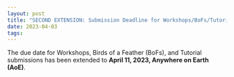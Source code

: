 ```yaml
---
layout: post
title: "SECOND EXTENSION: Submission Deadline for Workshops/BoFs/Tutorials"
date: 2023-04-03
tags:
---
```


The due date for Workshops, Birds of a Feather (BoFs), and Tutorial submissions
has been extended to **April 11, 2023, Anywhere on Earth (AoE)**.
